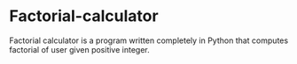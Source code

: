 # Factorial-calculator
Factorial calculator is a program written completely in Python that computes factorial of user given positive integer.
